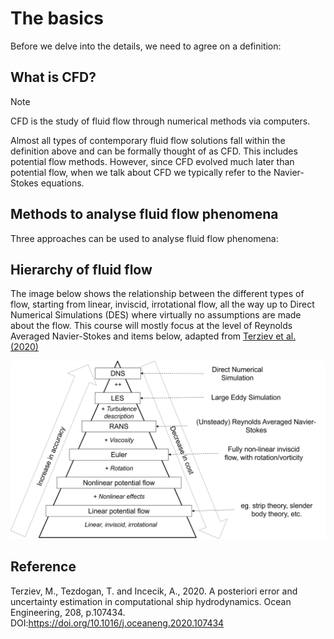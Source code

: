 # The basics
Before we delve into the details, we need to agree on a definition:

## What is CFD?

> [!Note]
> <a name="what-is-cfd">CFD is the study of  fluid flow through numerical methods via computers.</a>

Almost all types of contemporary fluid flow solutions fall within the definition above and can be formally thought of as CFD. This includes potential flow methods. However, since CFD evolved much later than potential flow, when we talk about CFD we typically refer to the Navier-Stokes equations. 
## Methods to analyse fluid flow phenomena
Three approaches can be used to analyse fluid flow phenomena:

## Hierarchy of fluid flow
The image below shows the relationship between the different types of flow, starting from linear, inviscid, irrotational flow, all the way up to Direct Numerical Simulations (DES) where virtually no assumptions are made about the flow. This course will mostly focus at the level of Reynolds Averaged Navier-Stokes and items below, adapted from [Terziev et al. (2020)](https://doi.org/10.1016/j.oceaneng.2020.107434)

![Fluid flow hierarchy, adapted from Terziev et al. (2020)](/images/hierarchy.png)

## Reference
Terziev, M., Tezdogan, T. and Incecik, A., 2020. A posteriori error and uncertainty estimation in computational ship hydrodynamics. Ocean Engineering, 208, p.107434. DOI:https://doi.org/10.1016/j.oceaneng.2020.107434

